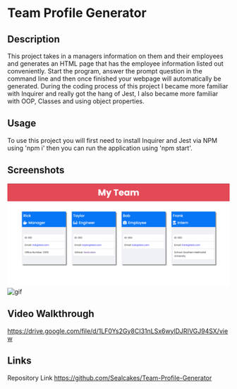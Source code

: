 # Team Profile Generator

## Description 

This project takes in a managers information on them and their employees and generates an HTML page that has the employee information listed out conveniently.  Start the program, answer the prompt question in the command line and then once finished your webpage will automatically be generated.  During the coding process of this project I became more familiar with Inquirer and really got the hang of Jest, I also became more familiar with OOP, Classes and using object properties.

## Usage 

To use this project you will first need to install Inquirer and Jest via NPM using 'npm i' then you can run the application using 'npm start'.

## Screenshots

![img](./Team_Profile_Generator_Screenshot.png)
![gif](./Team%20Profile%20Generator.gif)

## Video Walkthrough

https://drive.google.com/file/d/1LF0Ys2Gy8CI31nLSx6wylDJRIVGJ94SX/view

## Links

Repository Link
https://github.com/Sealcakes/Team-Profile-Generator